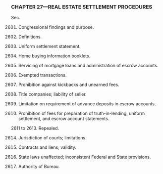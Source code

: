 ### **CHAPTER 27—REAL ESTATE SETTLEMENT PROCEDURES** ###

Sec.

2601. Congressional findings and purpose.

2602. Definitions.

2603. Uniform settlement statement.

2604. Home buying information booklets.

2605. Servicing of mortgage loans and administration of escrow accounts.

2606. Exempted transactions.

2607. Prohibition against kickbacks and unearned fees.

2608. Title companies; liability of seller.

2609. Limitation on requirement of advance deposits in escrow accounts.

2610. Prohibition of fees for preparation of truth-in-lending, uniform settlement, and escrow account statements.

2611 to 2613. Repealed.

2614. Jurisdiction of courts; limitations.

2615. Contracts and liens; validity.

2616. State laws unaffected; inconsistent Federal and State provisions.

2617. Authority of Bureau.